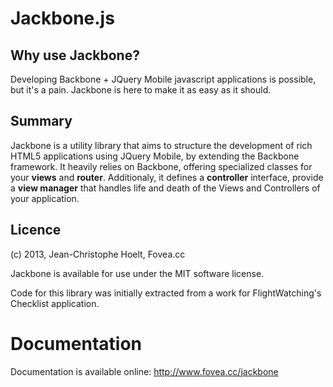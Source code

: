 Jackbone.js
===========

Why use Jackbone?
-----------------

Developing Backbone + JQuery Mobile javascript applications is possible, but it's a pain. Jackbone is here to make it as easy as it should.

Summary
-------

Jackbone is a utility library that aims to structure the development of rich HTML5 applications using JQuery Mobile, by extending the Backbone framework. It heavily relies on Backbone, offering specialized classes for your **views** and **router**. Additionaly, it defines a **controller** interface, provide a **view manager** that handles life and death of the Views and Controllers of your application.

Licence
-------

(c) 2013, Jean-Christophe Hoelt, Fovea.cc

Jackbone is available for use under the MIT software license.

Code for this library was initially extracted from a work for FlightWatching's Checklist application.

Documentation
=============

Documentation is available online: http://www.fovea.cc/jackbone
